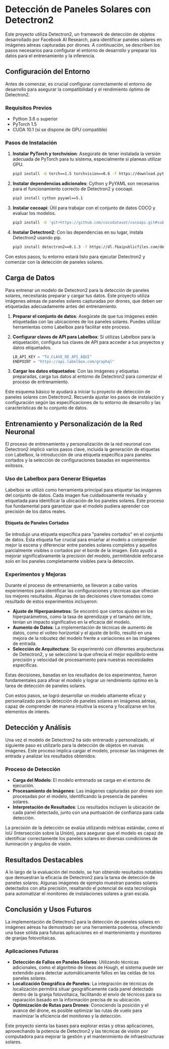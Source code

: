 # Detección de Paneles Solares con Detectron2

Este proyecto utiliza Detectron2, un framework de detección de objetos desarrollado por Facebook AI Research, para identificar paneles solares en imágenes aéreas capturadas por drones. A continuación, se describen los pasos necesarios para configurar el entorno de desarrollo y preparar los datos para el entrenamiento y la inferencia.

## Configuración del Entorno

Antes de comenzar, es crucial configurar correctamente el entorno de desarrollo para asegurar la compatibilidad y el rendimiento óptimo de Detectron2.

### Requisitos Previos

- Python 3.6 o superior
- PyTorch 1.5
- CUDA 10.1 (si se dispone de GPU compatible)

### Pasos de Instalación

1. **Instalar PyTorch y torchvision**:
   Asegúrate de tener instalada la versión adecuada de PyTorch para tu sistema, especialmente si planeas utilizar GPU.

   ```bash
   pip3 install -U torch==1.5 torchvision==0.6 -f https://download.pytorch.org/whl/cu101/torch_stable.html
   ```

2. **Instalar dependencias adicionales**:
   Cython y PyYAML son necesarios para el funcionamiento correcto de Detectron2 y cocoapi.

   ```bash
   pip3 install cython pyyaml==5.1
   ```

3. **Instalar cocoapi**:
   Útil para trabajar con el conjunto de datos COCO y evaluar los modelos.

   ```bash
   pip3 install -U 'git+https://github.com/cocodataset/cocoapi.git#subdirectory=PythonAPI'
   ```

4. **Instalar Detectron2**:
   Con las dependencias en su lugar, instala Detectron2 usando pip.

   ```bash
   pip3 install detectron2==0.1.3 -f https://dl.fbaipublicfiles.com/detectron2/wheels/cu101/torch1.5/index.html
   ```

Con estos pasos, tu entorno estará listo para ejecutar Detectron2 y comenzar con la detección de paneles solares.

## Carga de Datos

Para entrenar un modelo de Detectron2 para la detección de paneles solares, necesitarás preparar y cargar tus datos. Este proyecto utiliza imágenes aéreas de paneles solares capturadas por drones, que deben ser etiquetadas adecuadamente antes del entrenamiento.

1. **Preparar el conjunto de datos**:
   Asegúrate de que tus imágenes estén etiquetadas con las ubicaciones de los paneles solares. Puedes utilizar herramientas como Labelbox para facilitar este proceso.

2. **Configurar claves de API para Labelbox**:
   Si utilizas Labelbox para la etiquetación, configura tus claves de API para acceder a tus proyectos y datos etiquetados.

   ```python
   LB_API_KEY = "TU_CLAVE_DE_API_AQUÍ"
   ENDPOINT = "https://api.labelbox.com/graphql"
   ```

3. **Cargar los datos etiquetados**:
   Con las imágenes y etiquetas preparadas, carga tus datos al entorno de Detectron2 para comenzar el proceso de entrenamiento.

Este esquema básico te ayudará a iniciar tu proyecto de detección de paneles solares con Detectron2. Recuerda ajustar los pasos de instalación y configuración según las especificaciones de tu entorno de desarrollo y las características de tu conjunto de datos.

## Entrenamiento y Personalización de la Red Neuronal

El proceso de entrenamiento y personalización de la red neuronal con Detectron2 implicó varios pasos clave, incluida la generación de etiquetas con Labelbox, la introducción de una etiqueta específica para paneles cortados y la selección de configuraciones basadas en experimentos exitosos.

### Uso de Labelbox para Generar Etiquetas

Labelbox se utilizó como herramienta principal para etiquetar las imágenes del conjunto de datos. Cada imagen fue cuidadosamente revisada y etiquetada para identificar la ubicación de los paneles solares. Este proceso fue fundamental para garantizar que el modelo pudiera aprender con precisión de los datos reales.

#### Etiqueta de Paneles Cortados

Se introdujo una etiqueta específica para "paneles cortados" en el conjunto de datos. Esta etiqueta fue crucial para enseñar al modelo a comprender mejor la escena y diferenciar entre paneles solares completos y aquellos parcialmente visibles o cortados por el borde de la imagen. Esto ayudó a mejorar significativamente la precisión del modelo, permitiéndole enfocarse solo en los paneles completamente visibles para la detección.

### Experimentos y Mejoras

Durante el proceso de entrenamiento, se llevaron a cabo varios experimentos para identificar las configuraciones y técnicas que ofrecían los mejores resultados. Algunas de las decisiones clave tomadas como resultado de estos experimentos incluyeron:

- **Ajuste de Hiperparámetros**: Se encontró que ciertos ajustes en los hiperparámetros, como la tasa de aprendizaje y el tamaño del lote, tenían un impacto significativo en la eficacia del modelo.
- **Aumento de Datos**: La implementación de técnicas de aumento de datos, como el volteo horizontal y el ajuste de brillo, resultó en una mejora de la robustez del modelo frente a variaciones en las imágenes de entrada.
- **Selección de Arquitectura**: Se experimentó con diferentes arquitecturas de Detectron2, y se seleccionó la que ofrecía el mejor equilibrio entre precisión y velocidad de procesamiento para nuestras necesidades específicas.

Estas decisiones, basadas en los resultados de los experimentos, fueron fundamentales para afinar el modelo y lograr un rendimiento óptimo en la tarea de detección de paneles solares.

Con estos pasos, se logró desarrollar un modelo altamente eficaz y personalizado para la detección de paneles solares en imágenes aéreas, capaz de comprender de manera intuitiva la escena y focalizarse en los elementos de interés.

## Detección y Análisis

Una vez el modelo de Detectron2 ha sido entrenado y personalizado, el siguiente paso es utilizarlo para la detección de objetos en nuevas imágenes. Este proceso implica cargar el modelo, procesar las imágenes de entrada y analizar los resultados obtenidos.

### Proceso de Detección

- **Carga del Modelo**: El modelo entrenado se carga en el entorno de ejecución.
- **Procesamiento de Imágenes**: Las imágenes capturadas por drones son procesadas por el modelo, identificando la presencia de paneles solares.
- **Interpretación de Resultados**: Los resultados incluyen la ubicación de cada panel detectado, junto con una puntuación de confianza para cada detección.

La precisión de la detección se evalúa utilizando métricas estándar, como el IoU (Intersección sobre la Unión), para asegurar que el modelo es capaz de identificar correctamente los paneles solares en diversas condiciones de iluminación y ángulos de visión.

## Resultados Destacables

A lo largo de la evaluación del modelo, se han obtenido resultados notables que demuestran la eficacia de Detectron2 para la tarea de detección de paneles solares. Algunas imágenes de ejemplo muestran paneles solares detectados con alta precisión, resaltando el potencial de esta tecnología para automatizar el monitoreo de instalaciones solares a gran escala.

## Conclusión y Usos Futuros

La implementación de Detectron2 para la detección de paneles solares en imágenes aéreas ha demostrado ser una herramienta poderosa, ofreciendo una base sólida para futuras aplicaciones en el mantenimiento y monitoreo de granjas fotovoltaicas.

### Aplicaciones Futuras

- **Detección de Fallos en Paneles Solares**: Utilizando técnicas adicionales, como el algoritmo de líneas de Hough, el sistema puede ser extendido para detectar automáticamente fallos en las celdas de los paneles solares.
- **Localización Geográfica de Paneles**: La integración de técnicas de localización permitirá situar geográficamente cada panel detectado dentro de la granja fotovoltaica, facilitando el envío de técnicos para su reparación basado en la información precisa de su ubicación.
- **Optimización de Rutas para Drones**: Conociendo la posición y el avance del drone, es posible optimizar las rutas de vuelo para maximizar la eficiencia del monitoreo y la detección.

Este proyecto sienta las bases para explorar estas y otras aplicaciones, aprovechando la potencia de Detectron2 y las técnicas de visión por computadora para mejorar la gestión y el mantenimiento de infraestructuras solares.

